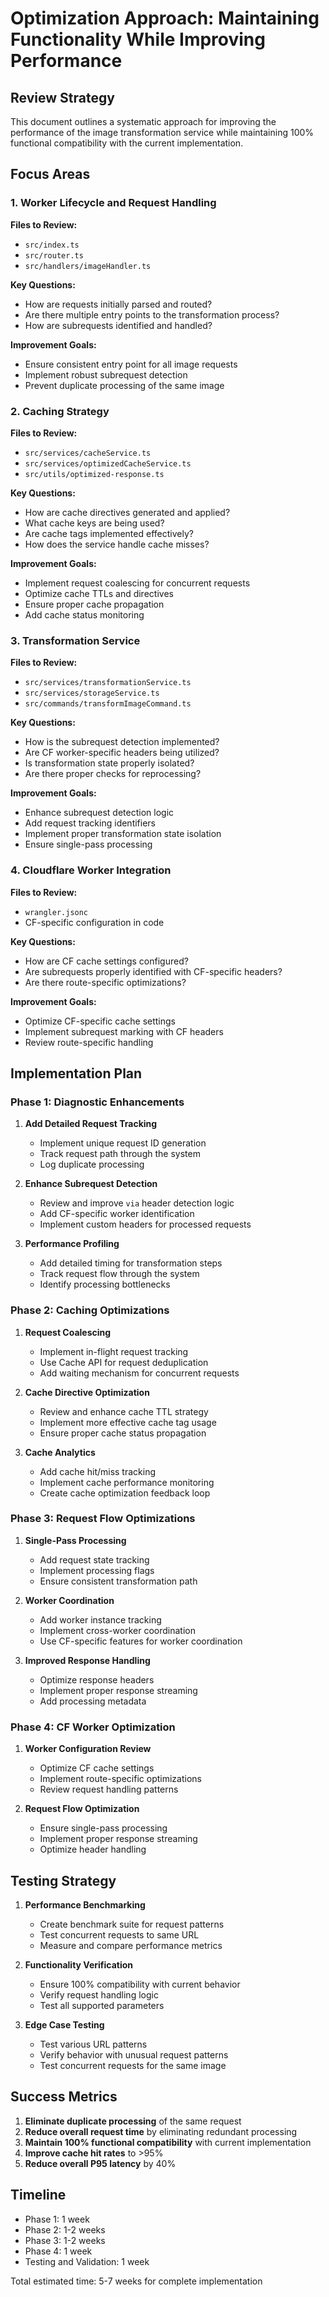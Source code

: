 # Optimization Approach: Maintaining Functionality While Improving Performance

## Review Strategy

This document outlines a systematic approach for improving the performance of the image transformation service while maintaining 100% functional compatibility with the current implementation.

## Focus Areas

### 1. Worker Lifecycle and Request Handling

**Files to Review:**
- `src/index.ts`
- `src/router.ts`
- `src/handlers/imageHandler.ts`

**Key Questions:**
- How are requests initially parsed and routed?
- Are there multiple entry points to the transformation process?
- How are subrequests identified and handled?

**Improvement Goals:**
- Ensure consistent entry point for all image requests
- Implement robust subrequest detection
- Prevent duplicate processing of the same image

### 2. Caching Strategy

**Files to Review:**
- `src/services/cacheService.ts`
- `src/services/optimizedCacheService.ts`
- `src/utils/optimized-response.ts`

**Key Questions:**
- How are cache directives generated and applied?
- What cache keys are being used?
- Are cache tags implemented effectively?
- How does the service handle cache misses?

**Improvement Goals:**
- Implement request coalescing for concurrent requests
- Optimize cache TTLs and directives
- Ensure proper cache propagation
- Add cache status monitoring

### 3. Transformation Service

**Files to Review:**
- `src/services/transformationService.ts`
- `src/services/storageService.ts`
- `src/commands/transformImageCommand.ts`

**Key Questions:**
- How is the subrequest detection implemented?
- Are CF worker-specific headers being utilized?
- Is transformation state properly isolated?
- Are there proper checks for reprocessing?

**Improvement Goals:**
- Enhance subrequest detection logic
- Add request tracking identifiers
- Implement proper transformation state isolation
- Ensure single-pass processing

### 4. Cloudflare Worker Integration

**Files to Review:**
- `wrangler.jsonc`
- CF-specific configuration in code

**Key Questions:**
- How are CF cache settings configured?
- Are subrequests properly identified with CF-specific headers?
- Are there route-specific optimizations?

**Improvement Goals:**
- Optimize CF-specific cache settings
- Implement subrequest marking with CF headers
- Review route-specific handling

## Implementation Plan

### Phase 1: Diagnostic Enhancements

1. **Add Detailed Request Tracking**
   - Implement unique request ID generation
   - Track request path through the system
   - Log duplicate processing

2. **Enhance Subrequest Detection**
   - Review and improve `via` header detection logic
   - Add CF-specific worker identification
   - Implement custom headers for processed requests

3. **Performance Profiling**
   - Add detailed timing for transformation steps
   - Track request flow through the system
   - Identify processing bottlenecks

### Phase 2: Caching Optimizations

1. **Request Coalescing**
   - Implement in-flight request tracking
   - Use Cache API for request deduplication
   - Add waiting mechanism for concurrent requests

2. **Cache Directive Optimization**
   - Review and enhance cache TTL strategy
   - Implement more effective cache tag usage
   - Ensure proper cache status propagation

3. **Cache Analytics**
   - Add cache hit/miss tracking
   - Implement cache performance monitoring
   - Create cache optimization feedback loop

### Phase 3: Request Flow Optimizations

1. **Single-Pass Processing**
   - Add request state tracking
   - Implement processing flags
   - Ensure consistent transformation path

2. **Worker Coordination**
   - Add worker instance tracking
   - Implement cross-worker coordination
   - Use CF-specific features for worker coordination

3. **Improved Response Handling**
   - Optimize response headers
   - Implement proper response streaming
   - Add processing metadata

### Phase 4: CF Worker Optimization

1. **Worker Configuration Review**
   - Optimize CF cache settings
   - Implement route-specific optimizations
   - Review request handling patterns

2. **Request Flow Optimization**
   - Ensure single-pass processing
   - Implement proper response streaming
   - Optimize header handling

## Testing Strategy

1. **Performance Benchmarking**
   - Create benchmark suite for request patterns
   - Test concurrent requests to same URL
   - Measure and compare performance metrics

2. **Functionality Verification**
   - Ensure 100% compatibility with current behavior
   - Verify request handling logic
   - Test all supported parameters

3. **Edge Case Testing**
   - Test various URL patterns
   - Verify behavior with unusual request patterns
   - Test concurrent requests for the same image

## Success Metrics

1. **Eliminate duplicate processing** of the same request
2. **Reduce overall request time** by eliminating redundant processing
3. **Maintain 100% functional compatibility** with current implementation
4. **Improve cache hit rates** to >95%
5. **Reduce overall P95 latency** by 40%

## Timeline

- Phase 1: 1 week
- Phase 2: 1-2 weeks
- Phase 3: 1-2 weeks
- Phase 4: 1 week
- Testing and Validation: 1 week

Total estimated time: 5-7 weeks for complete implementation